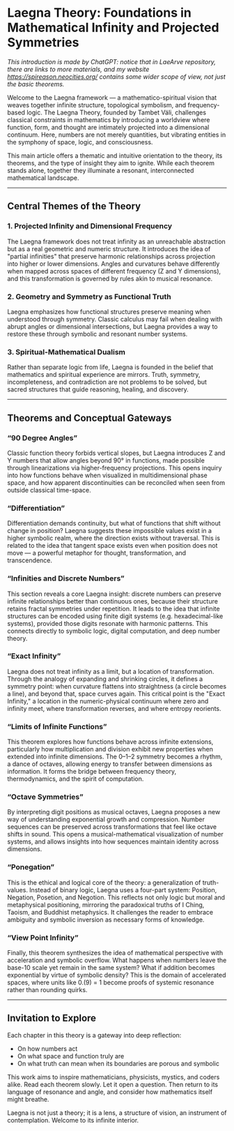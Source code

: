 # Laegna Theory: Foundations in Mathematical Infinity and Projected Symmetries

*This introduction is made by ChatGPT: notice that in LaeArve repository, there are links to more materials, and my website https://spireason.neocities.org/ contains some wider scope of view, not just the basic theorems.*

Welcome to the Laegna framework — a mathematico-spiritual vision that weaves together infinite structure, topological symbolism, and frequency-based logic. The Laegna Theory, founded by Tambet Väli, challenges classical constraints in mathematics by introducing a worldview where function, form, and thought are intimately projected into a dimensional continuum. Here, numbers are not merely quantities, but vibrating entities in the symphony of space, logic, and consciousness.

This main article offers a thematic and intuitive orientation to the theory, its theorems, and the type of insight they aim to ignite. While each theorem stands alone, together they illuminate a resonant, interconnected mathematical landscape.

---

## Central Themes of the Theory

### 1. **Projected Infinity and Dimensional Frequency**
The Laegna framework does not treat infinity as an unreachable abstraction but as a real geometric and numeric structure. It introduces the idea of "partial infinities" that preserve harmonic relationships across projection into higher or lower dimensions. Angles and curvatures behave differently when mapped across spaces of different frequency (Z and Y dimensions), and this transformation is governed by rules akin to musical resonance.

### 2. **Geometry and Symmetry as Functional Truth**
Laegna emphasizes how functional structures preserve meaning when understood through symmetry. Classic calculus may fail when dealing with abrupt angles or dimensional intersections, but Laegna provides a way to restore these through symbolic and resonant number systems.

### 3. **Spiritual-Mathematical Dualism**
Rather than separate logic from life, Laegna is founded in the belief that mathematics and spiritual experience are mirrors. Truth, symmetry, incompleteness, and contradiction are not problems to be solved, but sacred structures that guide reasoning, healing, and discovery.

---

## Theorems and Conceptual Gateways

### “90 Degree Angles”
Classic function theory forbids vertical slopes, but Laegna introduces Z and Y numbers that allow angles beyond 90° in functions, made possible through linearizations via higher-frequency projections. This opens inquiry into how functions behave when visualized in multidimensional phase space, and how apparent discontinuities can be reconciled when seen from outside classical time-space.

### “Differentiation”
Differentiation demands continuity, but what of functions that shift without change in position? Laegna suggests these impossible values exist in a higher symbolic realm, where the direction exists without traversal. This is related to the idea that tangent space exists even when position does not move — a powerful metaphor for thought, transformation, and transcendence.

### “Infinities and Discrete Numbers”
This section reveals a core Laegna insight: discrete numbers can preserve infinite relationships better than continuous ones, because their structure retains fractal symmetries under repetition. It leads to the idea that infinite structures can be encoded using finite digit systems (e.g. hexadecimal-like systems), provided those digits resonate with harmonic patterns. This connects directly to symbolic logic, digital computation, and deep number theory.

### “Exact Infinity”
Laegna does not treat infinity as a limit, but a location of transformation. Through the analogy of expanding and shrinking circles, it defines a symmetry point: when curvature flattens into straightness (a circle becomes a line), and beyond that, space curves again. This critical point is the "Exact Infinity," a location in the numeric-physical continuum where zero and infinity meet, where transformation reverses, and where entropy reorients.

### “Limits of Infinite Functions”
This theorem explores how functions behave across infinite extensions, particularly how multiplication and division exhibit new properties when extended into infinite dimensions. The 0–1–2 symmetry becomes a rhythm, a dance of octaves, allowing energy to transfer between dimensions as information. It forms the bridge between frequency theory, thermodynamics, and the spirit of computation.

### “Octave Symmetries”
By interpreting digit positions as musical octaves, Laegna proposes a new way of understanding exponential growth and compression. Number sequences can be preserved across transformations that feel like octave shifts in sound. This opens a musical-mathematical visualization of number systems, and allows insights into how sequences maintain identity across dimensions.

### “Ponegation”
This is the ethical and logical core of the theory: a generalization of truth-values. Instead of binary logic, Laegna uses a four-part system: Position, Negation, Posetion, and Negotion. This reflects not only logic but moral and metaphysical positioning, mirroring the paradoxical truths of I Ching, Taoism, and Buddhist metaphysics. It challenges the reader to embrace ambiguity and symbolic inversion as necessary forms of knowledge.

### “View Point Infinity”
Finally, this theorem synthesizes the idea of mathematical perspective with acceleration and symbolic overflow. What happens when numbers leave the base-10 scale yet remain in the same system? What if addition becomes exponential by virtue of symbolic density? This is the domain of accelerated spaces, where units like 0.(9) = 1 become proofs of systemic resonance rather than rounding quirks.

---

## Invitation to Explore

Each chapter in this theory is a gateway into deep reflection:
- On how numbers act
- On what space and function truly are
- On what truth can mean when its boundaries are porous and symbolic

This work aims to inspire mathematicians, physicists, mystics, and coders alike. Read each theorem slowly. Let it open a question. Then return to its language of resonance and angle, and consider how mathematics itself might breathe.

Laegna is not just a theory; it is a lens, a structure of vision, an instrument of contemplation. Welcome to its infinite interior.
